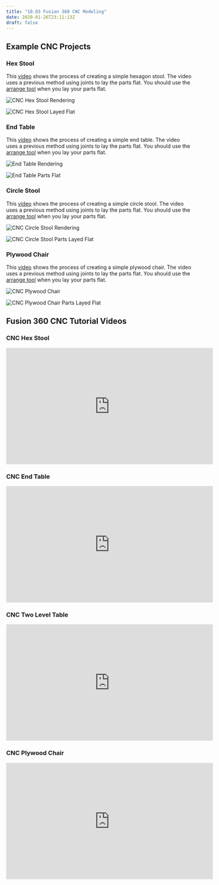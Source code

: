 ```yaml
---
title: "10.03 Fusion 360 CNC Modeling"
date: 2020-01-26T23:11:13Z
draft: false
---
```


## Example CNC Projects

### Hex Stool

This [video](https://youtu.be/9utpuieg5lI) shows the process of creating a simple hexagon stool. The video uses a previous method using joints to lay the parts flat. You should use the [arrange tool](https://youtu.be/GzknioA34F8) when you lay your parts flat.

![CNC Hex Stool Rendering](20210310_kuehnle_jimmy_hex_stool_rendering.jpg)

![CNC Hex Stool Layed Flat](20210310_kuehnle_jimmy_hex_stool_rendering_parts_flat.jpg)

### End Table

This [video](https://youtu.be/GzknioA34F8) shows the process of creating a simple end table. The video uses a previous method using joints to lay the parts flat. You should use the [arrange tool](https://youtu.be/GzknioA34F8) when you lay your parts flat.

![End Table Rendering](20210310_kuehnle_jimmy_end_table_rendering.jpg)

![End Table Parts Flat](20210210_kuehnle_jimmy_end_table_rendering_parts_flat.jpg)

### Circle Stool

This [video](https://youtu.be/I6FEMdtcrpI) shows the process of creating a simple circle stool. The video uses a previous method using joints to lay the parts flat. You should use the [arrange tool](https://youtu.be/GzknioA34F8) when you lay your parts flat.

![CNC Circle Stool Rendering](20210310_kuehnle_jimmy_circle_stool_rendering_of_stool.jpg)

![CNC Circle Stool Parts Layed Flat](/ICS/icsfs/mm/20210310_kuehnle_jimmy_circle_stool_rendering_of_parts_flat.jpg)

### Plywood Chair

This [video](https://youtu.be/GqXQ8TdzYRE) shows the process of creating a simple plywood chair. The video uses a previous method using joints to lay the parts flat. You should use the [arrange tool](https://youtu.be/GzknioA34F8) when you lay your parts flat.

![CNC Plywood Chair](/ICS/icsfs/mm/20210311_kuehnle_jimmy_cnc_chair_rendering.png)

![CNC Plywood Chair Parts Layed Flat](/ICS/icsfs/mm/20210311_kuehnle_jimmy_cnc_chair_rendering_parts_flat.jpg)

## Fusion 360 CNC Tutorial Videos

<div class="video-grid">

<div class="video-card">

### CNC Hex Stool

<div class="iframe-16-9-container" ><iframe class="youTubeIframe" src="https://www.youtube.com/embed/9utpuieg5lI?rel=0" width="560" height="315" frameborder="0" allowfullscreen="allowfullscreen"></iframe>
</div>
</div>

<div class="video-card">

### CNC End Table

<div class="iframe-16-9-container" ><iframe class="youTubeIframe" src="https://www.youtube.com/embed/GzknioA34F8?rel=0" width="560" height="315" frameborder="0" allowfullscreen="allowfullscreen"></iframe>
</div>
</div>

<div class="video-card">

### CNC Two Level Table

<div class="iframe-16-9-container" ><iframe class="youTubeIframe" src="https://www.youtube.com/embed/I6FEMdtcrpI?rel=0" width="560" height="315" frameborder="0" allowfullscreen="allowfullscreen"></iframe>
</div>
</div>

<div class="video-card">

### CNC Plywood Chair

<div class="iframe-16-9-container" ><iframe class="youTubeIframe" src="https://www.youtube.com/embed/GqXQ8TdzYRE?rel=0" width="560" height="315" frameborder="0" allowfullscreen="allowfullscreen"></iframe>
</div>
</div>

</div>
